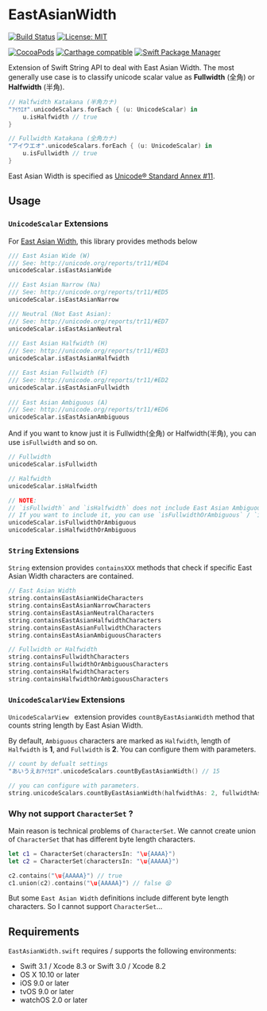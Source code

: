 # EastAsianWidth


[![Build Status](https://travis-ci.org/ukitaka/EastAsianWidth.swift.svg?branch=master)](https://travis-ci.org/ukitaka/EastAsianWidth.swift)
[![License: MIT](https://img.shields.io/badge/License-MIT-yellow.svg)](https://opensource.org/licenses/MIT)

[![CocoaPods](https://img.shields.io/cocoapods/v/EastAsianWidth.svg)]()
[![Carthage compatible](https://img.shields.io/badge/Carthage-compatible-4BC51D.svg?style=flat)](https://github.com/Carthage/Carthage)
[![Swift Package Manager](https://img.shields.io/badge/Swift%20Package%20Manager-compatible-brightgreen.svg)](https://github.com/apple/swift-package-manager) 




Extension of Swift String API to deal with East Asian Width.
The most generally use case is to classify unicode scalar value as **Fullwidth** (全角) or **Halfwidth** (半角).

```swift
// Halfwidth Katakana (半角カナ)
"ｱｲｳｴｵ".unicodeScalars.forEach { (u: UnicodeScalar) in
    u.isHalfwidth // true
}

// Fullwidth Katakana (全角カナ)
"アイウエオ".unicodeScalars.forEach { (u: UnicodeScalar) in
    u.isFullwidth // true
}
```

East Asian Width is specified as [Unicode® Standard Annex #11](http://www.unicode.org/unicode/reports/tr11/).

## Usage

### `UnicodeScalar` Extensions

For [East Asian Width](http://www.unicode.org/reports/tr11/), this library provides methods below

```swift
/// East Asian Wide (W)
/// See: http://unicode.org/reports/tr11/#ED4
unicodeScalar.isEastAsianWide

/// East Asian Narrow (Na)
/// See: http://unicode.org/reports/tr11/#ED5
unicodeScalar.isEastAsianNarrow

/// Neutral (Not East Asian):
/// See: http://unicode.org/reports/tr11/#ED7
unicodeScalar.isEastAsianNeutral
        
/// East Asian Halfwidth (H)
/// See: http://unicode.org/reports/tr11/#ED3
unicodeScalar.isEastAsianHalfwidth

/// East Asian Fullwidth (F)
/// See: http://unicode.org/reports/tr11/#ED2
unicodeScalar.isEastAsianFullwidth
        
/// East Asian Ambiguous (A)
/// See: http://unicode.org/reports/tr11/#ED6
unicodeScalar.isEastAsianAmbiguous
```

And if you want to know just it is Fullwidth(全角) or Halfwidth(半角), 
you can use `isFullwidth`  and so on.

```swift
// Fullwidth
unicodeScalar.isFullwidth

// Halfwidth
unicodeScalar.isHalfwidth

// NOTE:
// `isFullwidth` and `isHalfwidth` does not include East Asian Ambiguous.
// If you want to include it, you can use `isFullwidthOrAmbiguous` / `isHalfwidthOrAmbiguous` instead.
unicodeScalar.isFullwidthOrAmbiguous
unicodeScalar.isHalfwidthOrAmbiguous
```

### `String` Extensions

`String` extension provides `containsXXX` methods that check if specific East Asian Width characters are contained.

```swift
// East Asian Width
string.containsEastAsianWideCharacters
string.containsEastAsianNarrowCharacters
string.containsEastAsianNeutralCharacters
string.containsEastAsianHalfwidthCharacters
string.containsEastAsianFullwidthCharacters
string.containsEastAsianAmbiguousCharacters

// Fullwidth or Halfwidth
string.containsFullwidthCharacters
string.containsFullwidthOrAmbiguousCharacters
string.containsHalfwidthCharacters
string.containsHalfwidthOrAmbiguousCharacters
```

### `UnicodeScalarView` Extensions

`UnicodeScalarView ` extension provides `countByEastAsianWidth` method that counts string length by  East Asian Width.

By default, `Ambiguous` characters are marked as `Halfwidth`,  length of `Halfwidth`  is **1**,  and `Fullwidth` is **2**.
You can configure them with parameters.

```swift
// count by defualt settings
"あいうえおｱｲｳｴｵ".unicodeScalars.countByEastAsianWidth() // 15

// you can configure with parameters.
string.unicodeScalars.countByEastAsianWidth(halfwidthAs: 2, fullwidthAs: 4, markEastAsianAmbiguousAsFullwidth: false)
```

### Why not support `CharacterSet` ?

Main reason is technical problems of `CharacterSet`.
We cannot create union of `CharacterSet` that has different byte length characters. 

```swift
let c1 = CharacterSet(charactersIn: "\u{AAAA}")
let c2 = CharacterSet(charactersIn: "\u{AAAAA}")

c2.contains("\u{AAAAA}") // true
c1.union(c2).contains("\u{AAAAA}") // false 😫
```

But some `East Asian Width` definitions include different byte length characters. 
So I cannot support `CharacterSet`…

## Requirements

`EastAsianWidth.swift` requires / supports the following environments:

+ Swift 3.1 / Xcode 8.3 or Swift 3.0 / Xcode 8.2
+ OS X 10.10 or later
+ iOS 9.0 or later
+ tvOS 9.0 or later
+ watchOS 2.0 or later

